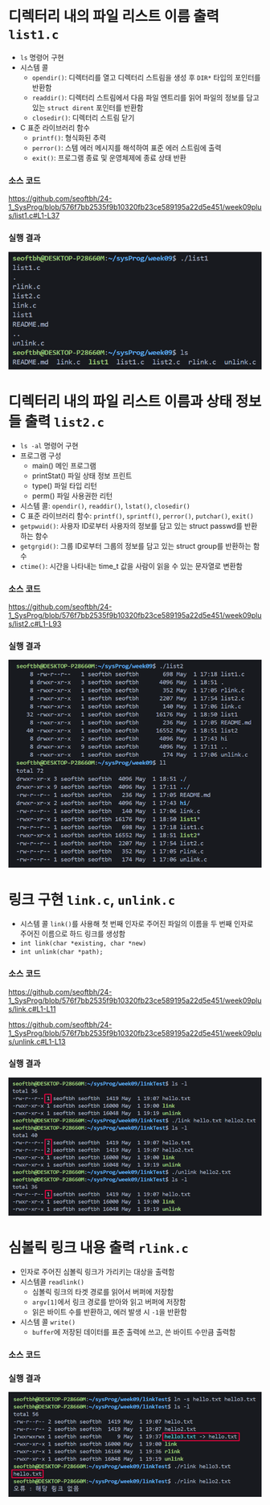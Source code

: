# 디렉터리 내의 파일 리스트 이름 출력 `list1.c`
- `ls` 명령어 구현
- 시스템 콜
    - `opendir()`: 디렉터리를 열고 디렉터리 스트림을 생성 후 `DIR*` 타입의 포인터를 반환함
    - `readdir()`: 디렉터리 스트림에서 다음 파일 엔트리를 읽어 파일의 정보를 담고 있는 `struct dirent` 포인터를 반환함
    - `closedir()`: 디렉터리 스트림 닫기
- C 표준 라이브러리 함수
    - `printf()`: 형식화된 추력
    - `perror()`: 스템 에러 메시지를 해석하여 표준 에러 스트림에 출력
    - `exit()`: 프로그램 종료 및 운영체제에 종료 상태 반환


### 소스 코드
https://github.com/seoftbh/24-1_SysProg/blob/576f7bb2535f9b10320fb23ce589195a22d5e451/week09plus/list1.c#L1-L37

### 실행 결과
![list1 demo image](./md/list1.png)

# 디렉터리 내의 파일 리스트 이름과 상태 정보들 출력 `list2.c`
- `ls -al` 명령어 구현
- 프로그램 구성
    - main() 메인 프로그램
    - printStat() 파일 상태 정보 프린트
    - type() 파일 타입 리턴
    - perm() 파일 사용권한 리턴
- 시스템 콜: `opendir()`, `readdir()`, `lstat()`, `closedir()`
- C 표준 라이브러리 함수: `printf()`, `sprintf()`, `perror()`, `putchar()`, `exit()`
- `getpwuid()`: 사용자 ID로부터 사용자의 정보를 담고 있는 struct passwd를 반환하는 함수
- `getgrgid()`: 그룹 ID로부터 그룹의 정보를 담고 있는 struct group를 반환하는 함수
- `ctime()`: 시간을 나타내는 time_t 값을 사람이 읽을 수 있는 문자열로 변환함

### 소스 코드
https://github.com/seoftbh/24-1_SysProg/blob/576f7bb2535f9b10320fb23ce589195a22d5e451/week09plus/list2.c#L1-L93

### 실행 결과
![list2 demo image](./md/list2.png)


# 링크 구현 `link.c`, `unlink.c`
- 시스템 콜 `link()`를 사용해 첫 번째 인자로 주어진 파일의 이름을 두 번째 인자로 주어진 이름으로 하드 링크를 생성함
- `int link(char *existing, char *new)`
- `int unlink(char *path);`

### 소스 코드
https://github.com/seoftbh/24-1_SysProg/blob/576f7bb2535f9b10320fb23ce589195a22d5e451/week09plus/link.c#L1-L11

https://github.com/seoftbh/24-1_SysProg/blob/576f7bb2535f9b10320fb23ce589195a22d5e451/week09plus/unlink.c#L1-L13

### 실행 결과
![link-unlink demo image](./md/link-unlink.png)

# 심볼릭 링크 내용 출력 `rlink.c`
- 인자로 주어진 심볼릭 링크가 가리키는 대상을 출력함
- 시스템콜 `readlink()`
    - 심볼릭 링크의 타겟 경로를 읽어서 버퍼에 저장함
    - `argv[1]`에서 링크 경로를 받아와 읽고 버퍼에 저장함
    - 읽은 바이트 수를 반환하고, 에러 발생 시 `-1`을 반환함
- 시스템 콜 `write()`
    - `buffer`에 저장된 데이터를 표준 출력에 쓰고, 쓴 바이트 수만큼 출력함

### 소스 코드

### 실행 결과
![rlink demo image](./md/rlink.png)
